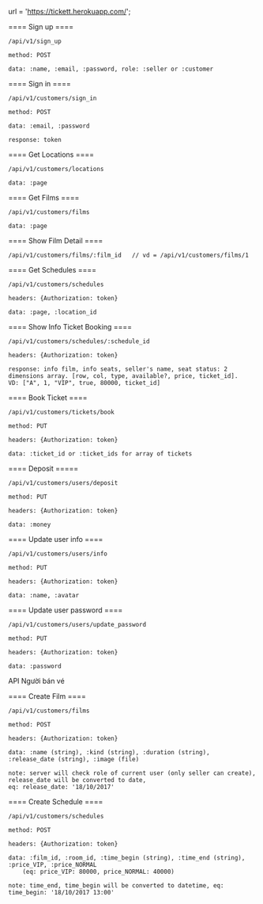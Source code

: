 url = 'https://tickett.herokuapp.com/';

==== Sign up ====

	/api/v1/sign_up

	method: POST

	data: :name, :email, :password, role: :seller or :customer


==== Sign in ====

	/api/v1/customers/sign_in

	method: POST

	data: :email, :password

	response: token

==== Get Locations ====

	/api/v1/customers/locations

	data: :page

==== Get Films ====

	/api/v1/customers/films

	data: :page


==== Show Film Detail ====

	/api/v1/customers/films/:film_id   // vd = /api/v1/customers/films/1


==== Get Schedules ====

	/api/v1/customers/schedules

	headers: {Authorization: token}

	data: :page, :location_id


==== Show Info Ticket Booking ====

	/api/v1/customers/schedules/:schedule_id 

	headers: {Authorization: token}

	response: info film, info seats, seller's name, seat status: 2 dimensions array. [row, col, type, available?, price, ticket_id].
	VD: ["A", 1, "VIP", true, 80000, ticket_id]

==== Book Ticket ====

	/api/v1/customers/tickets/book

	method: PUT

	headers: {Authorization: token}

	data: :ticket_id or :ticket_ids for array of tickets

==== Deposit =====

	/api/v1/customers/users/deposit

	method: PUT

	headers: {Authorization: token}

	data: :money

==== Update user info ==== 
	
	/api/v1/customers/users/info

	method: PUT

	headers: {Authorization: token}

	data: :name, :avatar

==== Update user password ====

	/api/v1/customers/users/update_password

	method: PUT

	headers: {Authorization: token}

	data: :password



API Người bán vé

==== Create Film ====
	
	/api/v1/customers/films

	method: POST

	headers: {Authorization: token}

	data: :name (string), :kind (string), :duration (string), :release_date (string), :image (file)

	note: server will check role of current user (only seller can create), release_date will be converted to date, 
	eq: release_date: '18/10/2017'

==== Create Schedule ====

	/api/v1/customers/schedules

	method: POST

	headers: {Authorization: token}

	data: :film_id, :room_id, :time_begin (string), :time_end (string), :price_VIP, :price_NORMAL 
		(eq: price_VIP: 80000, price_NORMAL: 40000)

	note: time_end, time_begin will be converted to datetime, eq: time_begin: '18/10/2017 13:00'
